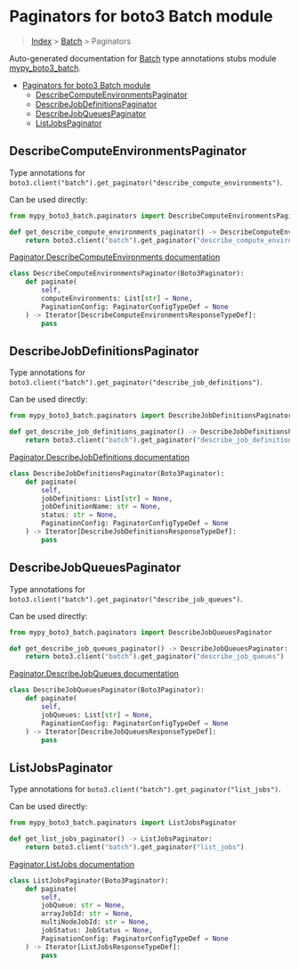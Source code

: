 # Paginators for boto3 Batch module

> [Index](../index.md) > [Batch](./index.md) > Paginators

Auto-generated documentation for [Batch](https://boto3.amazonaws.com/v1/documentation/api/latest/reference/services/batch.html#Batch)
type annotations stubs module [mypy_boto3_batch](https://pypi.org/project/mypy-boto3-batch/).

- [Paginators for boto3 Batch module](#paginators-for-boto3-batch-module)
  - [DescribeComputeEnvironmentsPaginator](#describecomputeenvironmentspaginator)
  - [DescribeJobDefinitionsPaginator](#describejobdefinitionspaginator)
  - [DescribeJobQueuesPaginator](#describejobqueuespaginator)
  - [ListJobsPaginator](#listjobspaginator)

## DescribeComputeEnvironmentsPaginator

Type annotations for `boto3.client("batch").get_paginator("describe_compute_environments")`.

Can be used directly:

```python
from mypy_boto3_batch.paginators import DescribeComputeEnvironmentsPaginator

def get_describe_compute_environments_paginator() -> DescribeComputeEnvironmentsPaginator:
    return boto3.client("batch").get_paginator("describe_compute_environments")
```

[Paginator.DescribeComputeEnvironments documentation](https://boto3.amazonaws.com/v1/documentation/api/latest/reference/services/batch.html#Batch.Paginator.DescribeComputeEnvironments)

```python
class DescribeComputeEnvironmentsPaginator(Boto3Paginator):
    def paginate(
        self,
        computeEnvironments: List[str] = None,
        PaginationConfig: PaginatorConfigTypeDef = None
    ) -> Iterator[DescribeComputeEnvironmentsResponseTypeDef]:
        pass
```
## DescribeJobDefinitionsPaginator

Type annotations for `boto3.client("batch").get_paginator("describe_job_definitions")`.

Can be used directly:

```python
from mypy_boto3_batch.paginators import DescribeJobDefinitionsPaginator

def get_describe_job_definitions_paginator() -> DescribeJobDefinitionsPaginator:
    return boto3.client("batch").get_paginator("describe_job_definitions")
```

[Paginator.DescribeJobDefinitions documentation](https://boto3.amazonaws.com/v1/documentation/api/latest/reference/services/batch.html#Batch.Paginator.DescribeJobDefinitions)

```python
class DescribeJobDefinitionsPaginator(Boto3Paginator):
    def paginate(
        self,
        jobDefinitions: List[str] = None,
        jobDefinitionName: str = None,
        status: str = None,
        PaginationConfig: PaginatorConfigTypeDef = None
    ) -> Iterator[DescribeJobDefinitionsResponseTypeDef]:
        pass
```
## DescribeJobQueuesPaginator

Type annotations for `boto3.client("batch").get_paginator("describe_job_queues")`.

Can be used directly:

```python
from mypy_boto3_batch.paginators import DescribeJobQueuesPaginator

def get_describe_job_queues_paginator() -> DescribeJobQueuesPaginator:
    return boto3.client("batch").get_paginator("describe_job_queues")
```

[Paginator.DescribeJobQueues documentation](https://boto3.amazonaws.com/v1/documentation/api/latest/reference/services/batch.html#Batch.Paginator.DescribeJobQueues)

```python
class DescribeJobQueuesPaginator(Boto3Paginator):
    def paginate(
        self,
        jobQueues: List[str] = None,
        PaginationConfig: PaginatorConfigTypeDef = None
    ) -> Iterator[DescribeJobQueuesResponseTypeDef]:
        pass
```
## ListJobsPaginator

Type annotations for `boto3.client("batch").get_paginator("list_jobs")`.

Can be used directly:

```python
from mypy_boto3_batch.paginators import ListJobsPaginator

def get_list_jobs_paginator() -> ListJobsPaginator:
    return boto3.client("batch").get_paginator("list_jobs")
```

[Paginator.ListJobs documentation](https://boto3.amazonaws.com/v1/documentation/api/latest/reference/services/batch.html#Batch.Paginator.ListJobs)

```python
class ListJobsPaginator(Boto3Paginator):
    def paginate(
        self,
        jobQueue: str = None,
        arrayJobId: str = None,
        multiNodeJobId: str = None,
        jobStatus: JobStatus = None,
        PaginationConfig: PaginatorConfigTypeDef = None
    ) -> Iterator[ListJobsResponseTypeDef]:
        pass
```